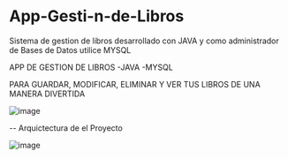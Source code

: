 # App-Gesti-n-de-Libros
Sistema de gestion de libros desarrollado con JAVA y como administrador de Bases de Datos utilice MYSQL


APP DE GESTION DE LIBROS 
-JAVA
-MYSQL

PARA GUARDAR, MODIFICAR, ELIMINAR Y VER TUS LIBROS DE UNA MANERA DIVERTIDA

![image](https://github.com/user-attachments/assets/d876e466-2de3-4d0d-81a0-0431dca79929)



-- Arquictectura de el Proyecto

![image](https://github.com/user-attachments/assets/d97f088a-7981-4e8a-94b2-23c6dcf39d76)
